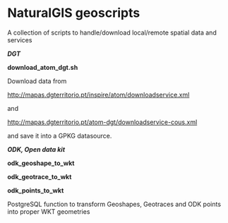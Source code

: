 # NaturalGIS geoscripts
A collection of scripts to handle/download local/remote spatial data and services

***DGT***

**download_atom_dgt.sh**

Download data from

http://mapas.dgterritorio.pt/inspire/atom/downloadservice.xml

and 

http://mapas.dgterritorio.pt/atom-dgt/downloadservice-cous.xml

and save it into a GPKG datasource.

***ODK, Open data kit***

**odk_geoshape_to_wkt**

**odk_geotrace_to_wkt**

**odk_points_to_wkt**

PostgreSQL function to transform Geoshapes, Geotraces and ODK points into proper WKT geometries

